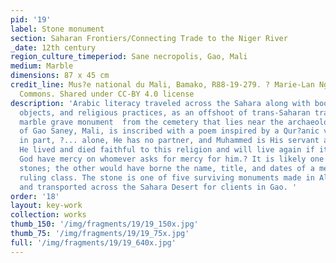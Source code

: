 ```yaml
---
pid: '19'
label: Stone monument
section: Saharan Frontiers/Connecting Trade to the Niger River
_date: 12th century
region_culture_timeperiod: Sane necropolis, Gao, Mali
medium: Marble
dimensions: 87 x 45 cm
credit_line: Mus?e national du Mali, Bamako, R88-19-279. ? Marie-Lan Nguyen/Wikimedia
  Commons. Shared under CC-BY 4.0 license
description: 'Arabic literacy traveled across the Sahara along with books, inscribed
  objects, and religious practices, as an offshoot of trans-Saharan trade. The twelfth-century
  marble grave monument  from the cemetery that lies near the archaeological site
  of Gao Saney, Mali, is inscribed with a poem inspired by a Qur?anic verse that reads
  in part, ?... alone, He has no partner, and Muhammed is His servant and His messenger.
  He lived and died faithful to this religion and will live again if it is God?s will´May
  God have mercy on whomever asks for mercy for him.? It is likely one of a pair of
  stones; the other would have borne the name, title, and dates of a member of Gao?s
  ruling class. The stone is one of five surviving monuments made in Alm?ria, Spain,
  and transported across the Sahara Desert for clients in Gao. '
order: '18'
layout: key-work
collection: works
thumb_150: '/img/fragments/19/19_150x.jpg'
thumb_75: '/img/fragments/19/19_75x.jpg'
full: '/img/fragments/19/19_640x.jpg'
---
```


